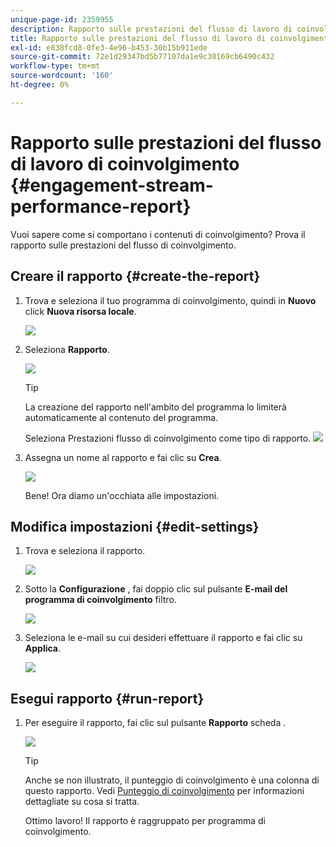 ```yaml
---
unique-page-id: 2359955
description: Rapporto sulle prestazioni del flusso di lavoro di coinvolgimento - Documenti Marketo - Documentazione del prodotto
title: Rapporto sulle prestazioni del flusso di lavoro di coinvolgimento
exl-id: e838fcd8-0fe3-4e96-b453-30b15b911ede
source-git-commit: 72e1d29347bd5b77107da1e9c30169cb6490c432
workflow-type: tm+mt
source-wordcount: '160'
ht-degree: 0%

---
```


# Rapporto sulle prestazioni del flusso di lavoro di coinvolgimento {#engagement-stream-performance-report}

Vuoi sapere come si comportano i contenuti di coinvolgimento? Prova il rapporto sulle prestazioni del flusso di coinvolgimento.

## Creare il rapporto {#create-the-report}

1. Trova e seleziona il tuo programma di coinvolgimento, quindi in **Nuovo** click **Nuova risorsa locale**.

   ![](assets/localassetnutring.jpg)

1. Seleziona **Rapporto**.

   ![](assets/image2014-9-15-18-3a23-3a59.png)

   >[!TIP]
   >
   >La creazione del rapporto nell&#39;ambito del programma lo limiterà automaticamente al contenuto del programma.

   Seleziona Prestazioni flusso di coinvolgimento come tipo di rapporto.
   ![](assets/engagementreportchoose.png)

1. Assegna un nome al rapporto e fai clic su **Crea**.

   ![](assets/image2014-9-15-18-3a24-3a23.png)

   Bene! Ora diamo un&#39;occhiata alle impostazioni.

## Modifica impostazioni {#edit-settings}

1. Trova e seleziona il rapporto.

   ![](assets/engagementperformancereport.jpg)

1. Sotto la **Configurazione** , fai doppio clic sul pulsante **E-mail del programma di coinvolgimento** filtro.

   ![](assets/image2014-9-15-18-3a25-3a4.png)

1. Seleziona le e-mail su cui desideri effettuare il rapporto e fai clic su **Applica**.

   ![](assets/engagementfilter.jpg)

## Esegui rapporto {#run-report}

1. Per eseguire il rapporto, fai clic sul pulsante **Rapporto** scheda .

   ![](assets/image2014-9-15-18-3a25-3a15.png)

   >[!TIP]
   >
   >Anche se non illustrato, il punteggio di coinvolgimento è una colonna di questo rapporto. Vedi [Punteggio di coinvolgimento](/help/marketo/product-docs/email-marketing/drip-nurturing/reports-and-notifications/understanding-the-engagement-score.md) per informazioni dettagliate su cosa si tratta.

   Ottimo lavoro! Il rapporto è raggruppato per programma di coinvolgimento.
